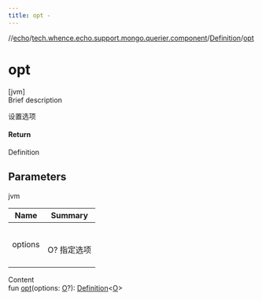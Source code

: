 ```yaml
---
title: opt -
---
```

//[echo](../../index.md)/[tech.whence.echo.support.mongo.querier.component](../index.md)/[Definition](index.md)/[opt](opt.md)



# opt  
[jvm]  
Brief description  


设置选项



#### Return  


Definition<O>



## Parameters  
  
jvm  
  
|  Name|  Summary| 
|---|---|
| options| <br><br>O? 指定选项<br><br>
  
  
Content  
fun [opt](opt.md)(options: [O](index.md)?): [Definition](index.md)<[O](index.md)>  



